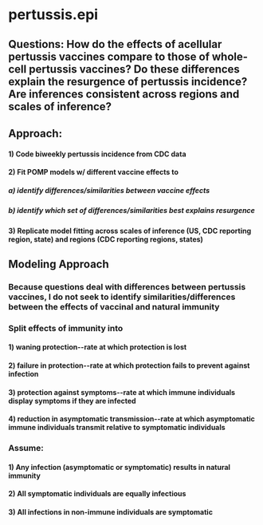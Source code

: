 # pertussis.epi
## Questions: How do the effects of acellular pertussis vaccines compare to those of whole-cell pertussis vaccines? Do these differences explain the resurgence of pertussis incidence? Are inferences consistent across regions and scales of inference?
## Approach: 
#### 1) Code biweekly pertussis incidence from CDC data
#### 2) Fit POMP models w/ different vaccine effects to 
##### a) identify differences/similarities between vaccine effects
##### b) identify which set of differences/similarities best explains resurgence
#### 3) Replicate model fitting across scales of inference (US, CDC reporting region, state) and regions (CDC reporting regions, states)
## Modeling Approach
### Because questions deal with differences between pertussis vaccines, I do not seek to identify similarities/differences between the effects of vaccinal and natural immunity
### Split effects of immunity into
#### 1) waning protection--rate at which protection is lost
#### 2) failure in protection--rate at which protection fails to prevent against infection
#### 3) protection against symptoms--rate at which immune individuals display symptoms if they are infected
#### 4) reduction in asymptomatic transmission--rate at which asymptomatic immune individuals transmit relative to symptomatic individuals
### Assume:
#### 1) Any infection (asymptomatic or symptomatic) results in natural immunity
#### 2) All symptomatic individuals are equally infectious
#### 3) All infections in non-immune individuals are symptomatic